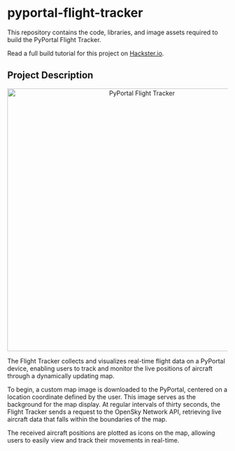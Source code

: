# pyportal-flight-tracker
This repository contains the code, libraries, and image assets required to build the PyPortal Flight Tracker. 

Read a full build tutorial for this project on [Hackster.io](https://www.hackster.io/rhammell/pyportal-flight-tracker-0be6b0).

## Project Description
<p align="center">
  <img src="img/flight_tracker.jpg" width="600" alt="PyPortal Flight Tracker">
</p>

The Flight Tracker collects and visualizes real-time flight data on a PyPortal device, enabling users to track and monitor the live positions of aircraft through a dynamically updating map.

To begin, a custom map image is downloaded to the PyPortal, centered on a location coordinate defined by the user. This image serves as the background for the map display. At regular intervals of thirty seconds, the Flight Tracker sends a request to the OpenSky Network API, retrieving live aircraft data that falls within the boundaries of the map. 

The received aircraft positions are plotted as icons on the map, allowing users to easily view and track their movements in real-time.



